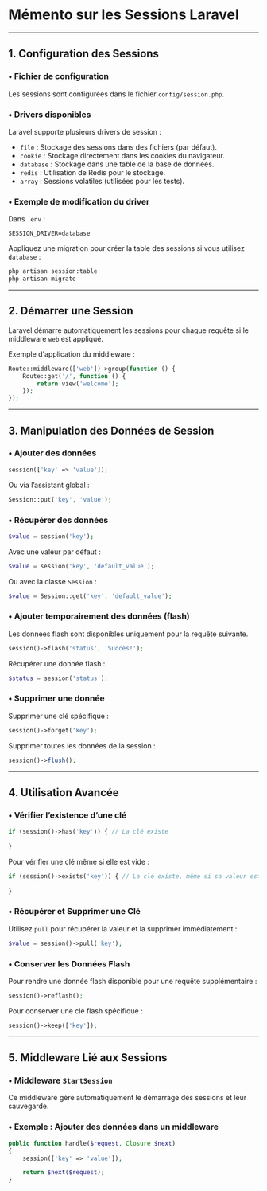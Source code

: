 # Mémento sur les Sessions Laravel

---

## **1. Configuration des Sessions**

### • Fichier de configuration
Les sessions sont configurées dans le fichier `config/session.php`.

### • Drivers disponibles
Laravel supporte plusieurs drivers de session :
- `file` : Stockage des sessions dans des fichiers (par défaut).
- `cookie` : Stockage directement dans les cookies du navigateur.
- `database` : Stockage dans une table de la base de données.
- `redis` : Utilisation de Redis pour le stockage.
- `array` : Sessions volatiles (utilisées pour les tests).

### • Exemple de modification du driver
Dans `.env` :
```env
SESSION_DRIVER=database
```
Appliquez une migration pour créer la table des sessions si vous utilisez `database` :
```bash
php artisan session:table
php artisan migrate
```

---

## **2. Démarrer une Session**
Laravel démarre automatiquement les sessions pour chaque requête si le middleware `web` est appliqué.

Exemple d'application du middleware :
```php
Route::middleware(['web'])->group(function () {
    Route::get('/', function () {
        return view('welcome');
    });
});
```

---

## **3. Manipulation des Données de Session**

### • Ajouter des données
```php
session(['key' => 'value']);
```
Ou via l’assistant global :
```php
Session::put('key', 'value');
```

### • Récupérer des données
```php
$value = session('key');
```
Avec une valeur par défaut :
```php
$value = session('key', 'default_value');
```
Ou avec la classe `Session` :
```php
$value = Session::get('key', 'default_value');
```

### • Ajouter temporairement des données (flash)
Les données flash sont disponibles uniquement pour la requête suivante.
```php
session()->flash('status', 'Succès!');
```
Récupérer une donnée flash :
```php
$status = session('status');
```

### • Supprimer une donnée
Supprimer une clé spécifique :
```php
session()->forget('key');
```
Supprimer toutes les données de la session :
```php
session()->flush();
```

---

## **4. Utilisation Avancée**

### • Vérifier l’existence d’une clé
```php
if (session()->has('key')) { // La clé existe
    
}
```
Pour vérifier une clé même si elle est vide :
```php
if (session()->exists('key')) { // La clé existe, même si sa valeur est null
    
}
```

### • Récupérer et Supprimer une Clé
Utilisez `pull` pour récupérer la valeur et la supprimer immédiatement :
```php
$value = session()->pull('key');
```

### • Conserver les Données Flash
Pour rendre une donnée flash disponible pour une requête supplémentaire :
```php
session()->reflash();
```
Pour conserver une clé flash spécifique :
```php
session()->keep(['key']);
```

---

## **5. Middleware Lié aux Sessions**

### • Middleware `StartSession`
Ce middleware gère automatiquement le démarrage des sessions et leur sauvegarde.

### • Exemple : Ajouter des données dans un middleware
```php
public function handle($request, Closure $next)
{
    session(['key' => 'value']);

    return $next($request);
}
```
